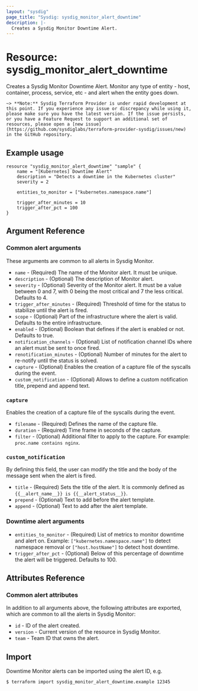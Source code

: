 ```yaml
---
layout: "sysdig"
page_title: "Sysdig: sysdig_monitor_alert_downtime"
description: |-
  Creates a Sysdig Monitor Downtime Alert.
---
```


# Resource: sysdig\_monitor\_alert\_downtime

Creates a Sysdig Monitor Downtime Alert. Monitor any type of entity - host, container, process, service, etc - and alert when the entity goes down.

`~> **Note:** Sysdig Terraform Provider is under rapid development at this point. If you experience any issue or discrepancy while using it, please make sure you have the latest version. If the issue persists, or you have a Feature Request to support an additional set of resources, please open a [new issue](https://github.com/sysdiglabs/terraform-provider-sysdig/issues/new) in the GitHub repository.`

## Example usage

```hcl
resource "sysdig_monitor_alert_downtime" "sample" {
	name = "[Kubernetes] Downtime Alert"
	description = "Detects a downtime in the Kubernetes cluster"
	severity = 2

	entities_to_monitor = ["kubernetes.namespace.name"]
	
	trigger_after_minutes = 10
	trigger_after_pct = 100
}
```

## Argument Reference

### Common alert arguments

These arguments are common to all alerts in Sysdig Monitor.

* `name` - (Required) The name of the Monitor alert. It must be unique.
* `description` - (Optional) The description of Monitor alert.
* `severity` - (Optional) Severity of the Monitor alert. It must be a value between 0 and 7,
               with 0 being the most critical and 7 the less critical. Defaults to 4.
* `trigger_after_minutes` - (Required) Threshold of time for the status to stabilize until the alert is fired.
* `scope` - (Optional) Part of the infrastructure where the alert is valid. Defaults to the entire infrastructure. 
* `enabled` - (Optional) Boolean that defines if the alert is enabled or not. Defaults to true.
* `notification_channels` - (Optional) List of notification channel IDs where an alert must be sent to once fired.
* `renotification_minutes` - (Optional) Number of minutes for the alert to re-notify until the status is solved.
* `capture` - (Optional) Enables the creation of a capture file of the syscalls during the event.
* `custom_notification` - (Optional) Allows to define a custom notification title, prepend and append text.

### `capture`

Enables the creation of a capture file of the syscalls during the event.

* `filename` - (Required) Defines the name of the capture file.
* `duration` - (Required) Time frame in seconds of the capture.
* `filter` - (Optional) Additional filter to apply to the capture. For example: `proc.name contains nginx`.

### `custom_notification`

By defining this field, the user can modify the title and the body of the message sent when the alert
is fired.

* `title` - (Required) Sets the title of the alert. It is commonly defined as `{{__alert_name__}} is {{__alert_status__}}`.
* `prepend` - (Optional) Text to add before the alert template.
* `append` - (Optional) Text to add after the alert template.

### Downtime alert arguments

* `entities_to_monitor` - (Required) List of metrics to monitor downtime and alert on. Example: `["kubernetes.namespace.name"]` to detect namespace removal or `["host.hostName"]` to detect host downtime.
* `trigger_after_pct` - (Optional) Below of this percentage of downtime the alert will be triggered. Defaults to 100.  

## Attributes Reference

### Common alert attributes

In addition to all arguments above, the following attributes are exported, which are common to all the
alerts in Sysdig Monitor:

* `id` - ID of the alert created.
* `version` - Current version of the resource in Sysdig Monitor.
* `team` - Team ID that owns the alert.


## Import

Downtime Monitor alerts can be imported using the alert ID, e.g.

```
$ terraform import sysdig_monitor_alert_downtime.example 12345
```